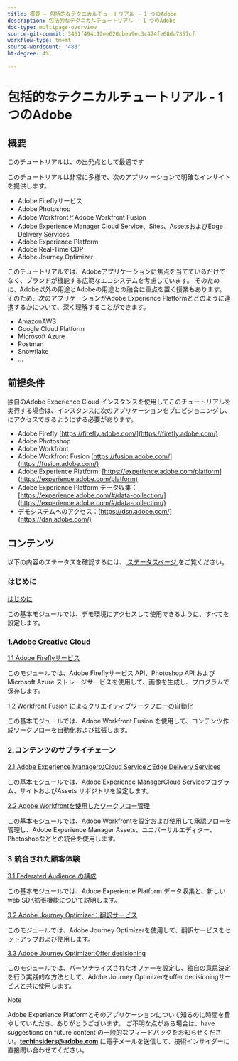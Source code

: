 ```yaml
---
title: 概要 – 包括的なテクニカルチュートリアル - 1 つのAdobe
description: 包括的なテクニカルチュートリアル - 1 つのAdobe
doc-type: multipage-overview
source-git-commit: 3461f494c12ee020dbea9ec3c474fe68da7357cf
workflow-type: tm+mt
source-wordcount: '483'
ht-degree: 4%

---
```


# 包括的なテクニカルチュートリアル - 1 つのAdobe

## 概要

このチュートリアルは、の出発点として最適です

このチュートリアルは非常に多様で、次のアプリケーションで明確なインサイトを提供します。

- Adobe Fireflyサービス
- Adobe Photoshop
- Adobe WorkfrontとAdobe Workfront Fusion
- Adobe Experience Manager Cloud Service、Sites、AssetsおよびEdge Delivery Services
- Adobe Experience Platform
- Adobe Real-Time CDP
- Adobe Journey Optimizer


このチュートリアルでは、Adobeアプリケーションに焦点を当てているだけでなく、ブランドが機能する広範なエコシステムを考慮しています。 そのために、Adobe以外の用途とAdobeの用途との融合に重点を置く授業もあります。 そのため、次のアプリケーションがAdobe Experience Platformとどのように連携するかについて、深く理解することができます。

- AmazonAWS
- Google Cloud Platform
- Microsoft Azure
- Postman
- Snowflake
- ...

## 前提条件

独自のAdobe Experience Cloud インスタンスを使用してこのチュートリアルを実行する場合は、インスタンスに次のアプリケーションをプロビジョニングし、にアクセスできるようにする必要があります。

- Adobe Firefly [https://firefly.adobe.com/](https://firefly.adobe.com/)
- Adobe Photoshop
- Adobe Workfront
- Adobe Workfront Fusion [https://fusion.adobe.com/](https://fusion.adobe.com/)
- Adobe Experience Platform: [https://experience.adobe.com/platform](https://experience.adobe.com/platform)
- Adobe Experience Platform データ収集：[https://experience.adobe.com/#/data-collection/](https://experience.adobe.com/#/data-collection/)
- デモシステムへのアクセス：[https://dsn.adobe.com/](https://dsn.adobe.com/)

## コンテンツ

以下の内容のステータスを確認するには、[ ステータスページ ](./status.md) をご覧ください。

### はじめに

[はじめに](./modules/getting-started/gettingstarted/getting-started.md)

この基本モジュールでは、デモ環境にアクセスして使用できるように、すべてを設定します。

### 1.Adobe Creative Cloud

[1.1 Adobe Fireflyサービス](./modules/creative-cloud/module1.1/firefly-services.md)

このモジュールでは、Adobe Fireflyサービス API、Photoshop API およびMicrosoft Azure ストレージサービスを使用して、画像を生成し、プログラムで保存します。

[1.2 Workfront Fusion によるクリエイティブワークフローの自動化](./modules/creative-cloud/module1.2/automation.md)

この基本モジュールでは、Adobe Workfront Fusion を使用して、コンテンツ作成ワークフローを自動化および拡張します。

### 2.コンテンツのサプライチェーン

[2.1 Adobe Experience ManagerのCloud ServiceとEdge Delivery Services](./modules/csc/module2.1/aemcs.md)

この基本モジュールでは、Adobe Experience ManagerCloud Serviceプログラム、サイトおよびAssets リポジトリを設定します。

[2.2 Adobe Workfrontを使用したワークフロー管理](./modules/csc/module2.2/workfront.md)

この基本モジュールでは、Adobe Workfrontを設定および使用して承認フローを管理し、Adobe Experience Manager Assets、ユニバーサルエディター、Photoshopなどとの統合を使用します。

### 3.統合された顧客体験

[3.1 Federated Audience の構成](./modules/uce/module3.1/fac.md)

この基本モジュールでは、Adobe Experience Platform データ収集と、新しい web SDK拡張機能について説明します。

[3.2 Adobe Journey Optimizer：翻訳サービス](./modules/uce/module3.2/ajotranslationsvcs.md)

このモジュールでは、Adobe Journey Optimizerを使用して、翻訳サービスをセットアップおよび使用します。

[3.3 Adobe Journey Optimizer:Offer decisioning](./modules/uce/module3.3/offer-decisioning.md)

このモジュールでは、パーソナライズされたオファーを設定し、独自の意思決定を行う実践的な方法として、Adobe Journey Optimizerをoffer decisioningサービスと共に使用します。

>[!NOTE]
>
>Adobe Experience Platformとそのアプリケーションについて知るのに時間を費やしていただき、ありがとうございます。 ご不明な点がある場合は、have suggestions on future content の一般的なフィードバックをお知らせください。**techinsiders@adobe.com** に電子メールを送信して、技術インサイダーに直接問い合わせてください。